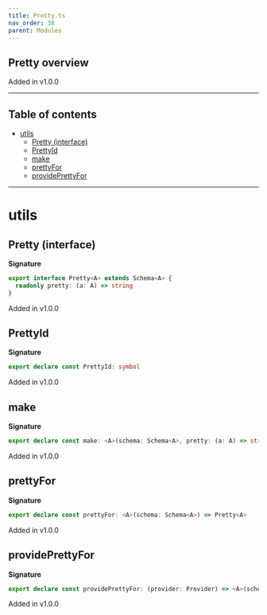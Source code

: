 ```yaml
---
title: Pretty.ts
nav_order: 38
parent: Modules
---
```


## Pretty overview

Added in v1.0.0

---

<h2 class="text-delta">Table of contents</h2>

- [utils](#utils)
  - [Pretty (interface)](#pretty-interface)
  - [PrettyId](#prettyid)
  - [make](#make)
  - [prettyFor](#prettyfor)
  - [providePrettyFor](#provideprettyfor)

---

# utils

## Pretty (interface)

**Signature**

```ts
export interface Pretty<A> extends Schema<A> {
  readonly pretty: (a: A) => string
}
```

Added in v1.0.0

## PrettyId

**Signature**

```ts
export declare const PrettyId: symbol
```

Added in v1.0.0

## make

**Signature**

```ts
export declare const make: <A>(schema: Schema<A>, pretty: (a: A) => string) => Pretty<A>
```

Added in v1.0.0

## prettyFor

**Signature**

```ts
export declare const prettyFor: <A>(schema: Schema<A>) => Pretty<A>
```

Added in v1.0.0

## providePrettyFor

**Signature**

```ts
export declare const providePrettyFor: (provider: Provider) => <A>(schema: Schema<A>) => Pretty<A>
```

Added in v1.0.0
